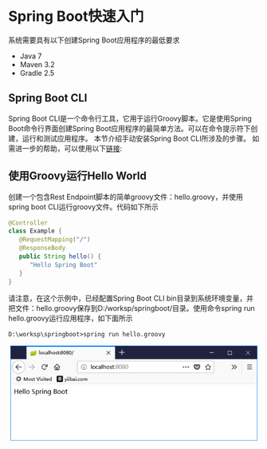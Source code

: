 # Spring Boot快速入门
系统需要具有以下创建Spring Boot应用程序的最低要求

+ Java 7
+ Maven 3.2
+ Gradle 2.5

## Spring Boot CLI
Spring Boot CLI是一个命令行工具，它用于运行Groovy脚本。它是使用Spring Boot命令行界面创建Spring Boot应用程序的最简单方法。可以在命令提示符下创建，运行和测试应用程序。
本节介绍手动安装Spring Boot CLI所涉及的步骤。 如需进一步的帮助，可以使用以下[链接](https://docs.spring.io/spring-boot/docs/current-SNAPSHOT/reference/htmlsingle/#getting-started-installing-spring-boot):


## 使用Groovy运行Hello World
创建一个包含Rest Endpoint脚本的简单groovy文件：hello.groovy，并使用spring boot CLI运行groovy文件。代码如下所示
```java
@Controller
class Example {
   @RequestMapping("/")
   @ResponseBody
   public String hello() {
      "Hello Spring Boot"
   }
}
```

请注意，在这个示例中，已经配置Spring Boot CLI bin目录到系统环境变量，并把文件：hello.groovy保存到D:/worksp/springboot/目录。使用命令spring run hello.groovy运行应用程序，如下面所示
```shell
D:\worksp\springboot>spring run hello.groovy
```
![](../../.vuepress/public/img/img_8.png)

